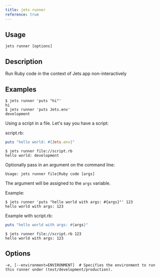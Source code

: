 ```yaml
---
title: jets runner
reference: true
---
```


## Usage

    jets runner [options]

## Description

Run Ruby code in the context of Jets app non-interactively

## Examples

    $ jets runner 'puts "hi"'
    hi
    $ jets runner 'puts Jets.env'
    development

Using a script in a file.  Let's say you have a script:

script.rb:

```ruby
puts "hello world: #{Jets.env}"
```

    $ jets runner file://script.rb
    hello world: development


Optionally pass in an argument on the command line:

    Usage: jets runner file|Ruby code [args]

The argument will be assigned to the `args` variable.

Example:

    $ jets runner 'puts "hello world with args: #{args}"' 123
    hello world with args: 123


Example with script.rb:

```ruby
puts "hello world with args: #{args}"
```

    $ jets runner file://script.rb 123
    hello world with args: 123


## Options

```
-e, [--environment=ENVIRONMENT]  # Specifies the environment to run this runner under (test/development/production).
```

